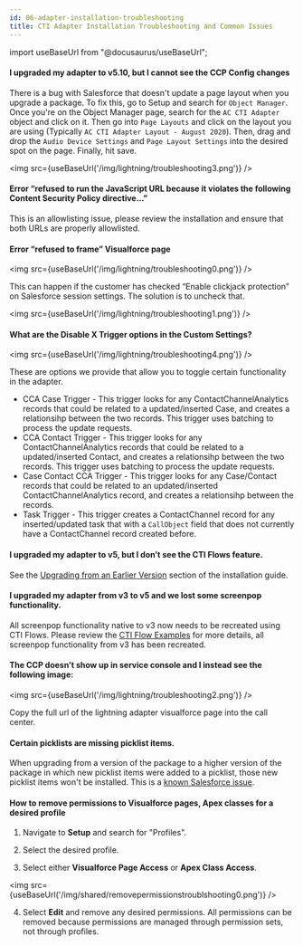 ```yaml
---
id: 06-adapter-installation-troubleshooting
title: CTI Adapter Installation Troubleshooting and Common Issues
---
```


import useBaseUrl from "@docusaurus/useBaseUrl";

#### I upgraded my adapter to v5.10, but I cannot see the CCP Config changes

There is a bug with Salesforce that doesn't update a page layout when you upgrade a package. To fix this, go to Setup and search for `Object Manager`. Once you're on the Object Manager page, search for the `AC CTI Adapter` object and click on it. Then go into `Page Layouts` and click on the layout you are using (Typically `AC CTI Adapter Layout - August 2020`).  Then, drag and drop the `Audio Device Settings` and `Page Layout Settings` into the desired spot on the page. Finally, hit save.

<img src={useBaseUrl('/img/lightning/troubleshooting3.png')} />

#### Error “refused to run the JavaScript URL because it violates the following Content Security Policy directive...”

This is an allowlisting issue, please review the installation and ensure that both URLs are properly allowlisted.

#### Error “refused to frame” Visualforce page

<img src={useBaseUrl('/img/lightning/troubleshooting0.png')} />

This can happen if the customer has checked “Enable clickjack protection” on Salesforce session settings. The solution is to uncheck that. 

<img src={useBaseUrl('/img/lightning/troubleshooting1.png')} />

#### What are the Disable X Trigger options in the Custom Settings?

<img src={useBaseUrl('/img/lightning/troubleshooting4.png')} />

These are options we provide that allow you to toggle certain functionality in the adapter.
- CCA Case Trigger - This trigger looks for any ContactChannelAnalytics records that could be related to a updated/inserted Case, and creates a relationsihp between the two records. This trigger uses batching to process the update requests.
- CCA Contact Trigger - This trigger looks for any ContactChannelAnalytics records that could be related to a updated/inserted Contact, and creates a relationsihp between the two records. This trigger uses batching to process the update requests.
- Case Contact CCA Trigger - This trigger looks for any Case/Contact records that could be related to an updated/inserted ContactChannelAnalytics record, and creates a relationsihp between the records.
- Task Trigger - This trigger creates a ContactChannel record for any inserted/updated task that with a `CallObject` field that does not currently have a ContactChannel record created before.

#### I upgraded my adapter to v5, but I don’t see the CTI Flows feature.

See the [Upgrading from an Earlier Version](/docs/lightning/installation/05-upgrading-from-an-earlier-version) section of the installation guide.

#### I upgraded my adapter from v3 to v5 and we lost some screenpop functionality.

All screenpop functionality native to v3 now needs to be recreated using CTI Flows. Please review the [CTI Flow Examples](/docs/lightning/appendices/appendix-d-cti-flow-examples/01-cti-flow-examples) for more details, all screenpop functionality from v3 has been recreated.

#### The CCP doesn’t show up in service console and I instead see the following image:

<img src={useBaseUrl('/img/lightning/troubleshooting2.png')} />

Copy the full url of the lightning adapter visualforce page into the call center.

#### Certain picklists are missing picklist items.

When upgrading from a version of the package to a higher version of the package in which new picklist items were added to a picklist, those new picklist items won't be installed. This is a [known Salesforce issue](https://salesforce.stackexchange.com/questions/207367/i-have-a-managed-package-if-i-add-values-a-picklist-will-my-customers-get-it-o).

#### How to remove permissions to Visualforce pages, Apex classes for a desired profile

1. Navigate to **Setup** and search for "Profiles".

2. Select the desired profile.

3. Select either **Visualforce Page Access** or **Apex Class Access**.

<img src={useBaseUrl('/img/shared/removepermissionstroublshooting0.png')} />

4. Select **Edit** and remove any desired permissions. All permissions can be removed because permissions are managed through permission sets, not through profiles.
